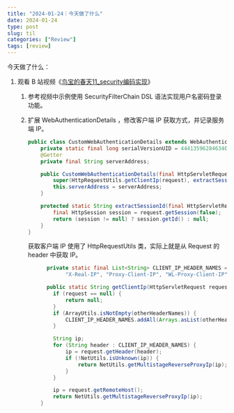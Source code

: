 ```yaml
---
title: "2024-01-24｜今天做了什么"
date: 2024-01-24
type: post
slug: til
categories: ["Review"]
tags: [review]
---
```




今天做了什么：

1. 观看 B 站视频《[鸟宝的春天11_security编码实现](https:/www.bilibili.com/video/BV1F5411y7Ta/)》
   
   1. 参考视频中示例使用 SecurityFilterChain DSL 语法实现用户名密码登录功能。
   
   1. 扩展 WebAuthenticationDetails ，修改客户端 IP 获取方式，并记录服务端 IP。
   
      ```java
      public class CustomWebAuthenticationDetails extends WebAuthenticationDetails {
          private static final long serialVersionUID = 4441359628463408329L;
          @Getter
          private final String serverAddress;
      
          public CustomWebAuthenticationDetails(final HttpServletRequest request, final String serverAddress) {
              super(HttpRequestUtils.getClientIp(request), extractSessionId(request));
              this.serverAddress = serverAddress;
          }
      
          protected static String extractSessionId(final HttpServletRequest request) {
              final HttpSession session = request.getSession(false);
              return (session != null) ? session.getId() : null;
          }
      }
      ```
   
      获取客户端 IP 使用了 HttpRequestUtils 类，实际上就是从 Request 的 header 中获取 IP。
   
      ```java
       		private static final List<String> CLIENT_IP_HEADER_NAMES = Arrays.asList("X-Forwarded-For",
                  "X-Real-IP", "Proxy-Client-IP", "WL-Proxy-Client-IP", "HTTP_CLIENT_IP", "HTTP_X_FORWARDED_FOR");
      
      		public static String getClientIp(HttpServletRequest request, String... otherHeaderNames) {
              if (request == null) {
                  return null;
              }
              if (ArrayUtils.isNotEmpty(otherHeaderNames)) {
                  CLIENT_IP_HEADER_NAMES.addAll(Arrays.asList(otherHeaderNames));
              }
      
              String ip;
              for (String header : CLIENT_IP_HEADER_NAMES) {
                  ip = request.getHeader(header);
                  if (!NetUtils.isUnknown(ip)) {
                      return NetUtils.getMultistageReverseProxyIp(ip);
                  }
              }
      
              ip = request.getRemoteHost();
              return NetUtils.getMultistageReverseProxyIp(ip);
          }
      ```
   
      
